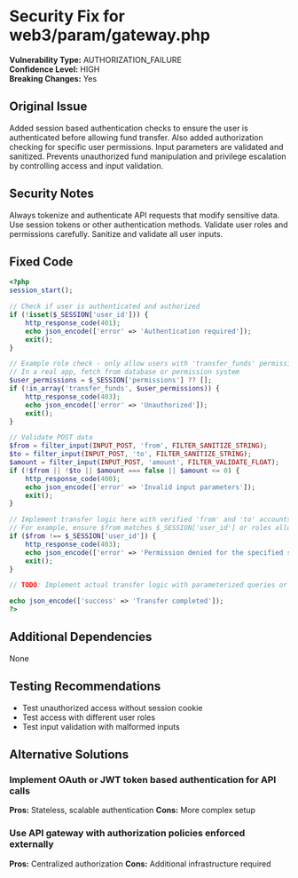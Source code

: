 # Security Fix for web3/param/gateway.php

**Vulnerability Type:** AUTHORIZATION_FAILURE  
**Confidence Level:** HIGH  
**Breaking Changes:** Yes

## Original Issue
Added session based authentication checks to ensure the user is authenticated before allowing fund transfer. Also added authorization checking for specific user permissions. Input parameters are validated and sanitized. Prevents unauthorized fund manipulation and privilege escalation by controlling access and input validation.

## Security Notes
Always tokenize and authenticate API requests that modify sensitive data. Use session tokens or other authentication methods. Validate user roles and permissions carefully. Sanitize and validate all user inputs.

## Fixed Code
```php
<?php
session_start();

// Check if user is authenticated and authorized
if (!isset($_SESSION['user_id'])) {
    http_response_code(401);
    echo json_encode(['error' => 'Authentication required']);
    exit();
}

// Example role check - only allow users with 'transfer_funds' permission
// In a real app, fetch from database or permission system
$user_permissions = $_SESSION['permissions'] ?? [];
if (!in_array('transfer_funds', $user_permissions)) {
    http_response_code(403);
    echo json_encode(['error' => 'Unauthorized']);
    exit();
}

// Validate POST data
$from = filter_input(INPUT_POST, 'from', FILTER_SANITIZE_STRING);
$to = filter_input(INPUT_POST, 'to', FILTER_SANITIZE_STRING);
$amount = filter_input(INPUT_POST, 'amount', FILTER_VALIDATE_FLOAT);
if (!$from || !$to || $amount === false || $amount <= 0) {
    http_response_code(400);
    echo json_encode(['error' => 'Invalid input parameters']);
    exit();
}

// Implement transfer logic here with verified 'from' and 'to' accounts belonging to authenticated user
// For example, ensure $from matches $_SESSION['user_id'] or roles allow
if ($from !== $_SESSION['user_id']) {
    http_response_code(403);
    echo json_encode(['error' => 'Permission denied for the specified sender account']);
    exit();
}

// TODO: Implement actual transfer logic with parameterized queries or API calls

echo json_encode(['success' => 'Transfer completed']);
?>
```

## Additional Dependencies
None

## Testing Recommendations
- Test unauthorized access without session cookie
- Test access with different user roles
- Test input validation with malformed inputs

## Alternative Solutions

### Implement OAuth or JWT token based authentication for API calls
**Pros:** Stateless, scalable authentication
**Cons:** More complex setup

### Use API gateway with authorization policies enforced externally
**Pros:** Centralized authorization
**Cons:** Additional infrastructure required


